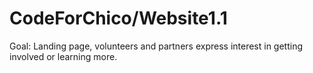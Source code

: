 # CodeForChico/Website1.1

Goal: Landing page, volunteers and partners express interest in getting involved or learning more. 


